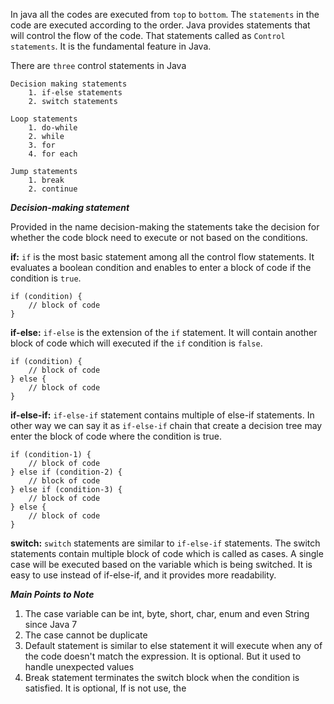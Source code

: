 In java all the codes are executed from `top` to `bottom`.
The `statements` in the code are executed according to the order.
Java provides statements that will control the flow of the code. 
That statements called as `Control statements`. 
It is the fundamental feature in Java.

There are `three` control statements in Java

    Decision making statements
        1. if-else statements
        2. switch statements
    
    Loop statements
        1. do-while
        2. while
        3. for
        4. for each

    Jump statements
        1. break
        2. continue

***Decision-making statement***

Provided in the name decision-making the statements take the decision for whether the code block need to execute or not 
based on the conditions.


**if:** `if` is the most basic statement among all the control flow statements. It evaluates 
a boolean condition and enables to enter a block of code if the condition is `true`.

    if (condition) {
        // block of code
    }

**if-else:** `if-else` is the extension of the `if` statement. It will contain another block of code
which will executed if the `if` condition is `false`.
    
    if (condition) {
        // block of code
    } else {
        // block of code
    }

**if-else-if:** `if-else-if` statement contains multiple of else-if statements. In other way we can say
it as `if-else-if` chain that create a decision tree may enter the block of code where the condition is true.

    if (condition-1) {
        // block of code
    } else if (condition-2) {
        // block of code
    } else if (condition-3) {
        // block of code
    } else {
        // block of code
    }

**switch:** `switch` statements are similar to `if-else-if` statements. The switch statements contain multiple block of
code which is called as cases. A single case will be executed based on the variable which is being switched.
It is easy to use instead of if-else-if, and it provides more readability.

***Main Points to Note***
1. The case variable can be int, byte, short, char, enum and even String since Java 7
2. The case cannot be duplicate
3. Default statement is similar to else statement it will execute when any of the code doesn't match the expression. 
It is optional. But it used to handle unexpected values
4. Break statement terminates the switch block when the condition is satisfied. It is optional, If is not use, the 
    